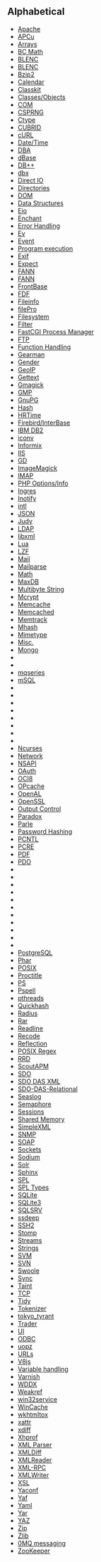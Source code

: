 Alphabetical
------------

-   <span
    class="simpara"><a href="/book/apache.html" class="xref">Apache</a></span>
-   <span
    class="simpara"><a href="/book/apcu.html" class="xref">APCu</a></span>
-   <span
    class="simpara"><a href="/book/array.html" class="xref">Arrays</a></span>
-   <span
    class="simpara"><a href="/book/bc.html" class="xref">BC Math</a></span>
-   <span
    class="simpara"><a href="/book/blenc.html" class="xref">BLENC</a></span>
-   <span
    class="simpara"><a href="/book/blenc.html" class="xref">BLENC</a></span>
-   <span
    class="simpara"><a href="/book/bzip2.html" class="xref">Bzip2</a></span>
-   <span
    class="simpara"><a href="/book/calendar.html" class="xref">Calendar</a></span>
-   <span
    class="simpara"><a href="/book/classkit.html" class="xref">Classkit</a></span>
-   <span
    class="simpara"><a href="/book/classobj.html" class="xref">Classes/Objects</a></span>
-   <span
    class="simpara"><a href="/book/com.html" class="xref">COM</a></span>
-   <span
    class="simpara"><a href="/book/csprng.html" class="xref">CSPRNG</a></span>
-   <span
    class="simpara"><a href="/book/ctype.html" class="xref">Ctype</a></span>
-   <span
    class="simpara"><a href="/book/cubrid.html" class="xref">CUBRID</a></span>
-   <span
    class="simpara"><a href="/book/curl.html" class="xref">cURL</a></span>
-   <span
    class="simpara"><a href="/book/datetime.html" class="xref">Date/Time</a></span>
-   <span
    class="simpara"><a href="/book/dba.html" class="xref">DBA</a></span>
-   <span
    class="simpara"><a href="/book/dbase.html" class="xref">dBase</a></span>
-   <span
    class="simpara"><a href="/book/dbplus.html" class="xref">DB++</a></span>
-   <span
    class="simpara"><a href="/book/dbx.html" class="xref">dbx</a></span>
-   <span
    class="simpara"><a href="/book/dio.html" class="xref">Direct IO</a></span>
-   <span
    class="simpara"><a href="/book/dir.html" class="xref">Directories</a></span>
-   <span
    class="simpara"><a href="/book/dom.html" class="xref">DOM</a></span>
-   <span
    class="simpara"><a href="/book/ds.html" class="xref">Data Structures</a></span>
-   <span
    class="simpara"><a href="/book/eio.html" class="xref">Eio</a></span>
-   <span
    class="simpara"><a href="/book/enchant.html" class="xref">Enchant</a></span>
-   <span
    class="simpara"><a href="/book/errorfunc.html" class="xref">Error Handling</a></span>
-   <span
    class="simpara"><a href="/book/ev.html" class="xref">Ev</a></span>
-   <span
    class="simpara"><a href="/book/event.html" class="xref">Event</a></span>
-   <span
    class="simpara"><a href="/book/exec.html" class="xref">Program execution</a></span>
-   <span
    class="simpara"><a href="/book/exif.html" class="xref">Exif</a></span>
-   <span
    class="simpara"><a href="/book/expect.html" class="xref">Expect</a></span>
-   <span
    class="simpara"><a href="/book/fann.html" class="xref">FANN</a></span>
-   <span
    class="simpara"><a href="/book/fann.html" class="xref">FANN</a></span>
-   <span
    class="simpara"><a href="/book/fbsql.html" class="xref">FrontBase</a></span>
-   <span
    class="simpara"><a href="/book/fdf.html" class="xref">FDF</a></span>
-   <span
    class="simpara"><a href="/book/fileinfo.html" class="xref">Fileinfo</a></span>
-   <span
    class="simpara"><a href="/book/filepro.html" class="xref">filePro</a></span>
-   <span
    class="simpara"><a href="/book/filesystem.html" class="xref">Filesystem</a></span>
-   <span
    class="simpara"><a href="/book/filter.html" class="xref">Filter</a></span>
-   <span
    class="simpara"><a href="/book/fpm.html" class="xref">FastCGI Process Manager</a></span>
-   <span
    class="simpara"><a href="/book/ftp.html" class="xref">FTP</a></span>
-   <span
    class="simpara"><a href="/book/funchand.html" class="xref">Function Handling</a></span>
-   <span
    class="simpara"><a href="/book/gearman.html" class="xref">Gearman</a></span>
-   <span
    class="simpara"><a href="/book/gender.html" class="xref">Gender</a></span>
-   <span
    class="simpara"><a href="/book/geoip.html" class="xref">GeoIP</a></span>
-   <span
    class="simpara"><a href="/book/gettext.html" class="xref">Gettext</a></span>
-   <span
    class="simpara"><a href="/book/gmagick.html" class="xref">Gmagick</a></span>
-   <span
    class="simpara"><a href="/book/gmp.html" class="xref">GMP</a></span>
-   <span
    class="simpara"><a href="/book/gnupg.html" class="xref">GnuPG</a></span>
-   <span
    class="simpara"><a href="/book/hash.html" class="xref">Hash</a></span>
-   <span
    class="simpara"><a href="/book/hrtime.html" class="xref">HRTime</a></span>
-   <span
    class="simpara"><a href="/book/ibase.html" class="xref">Firebird/InterBase</a></span>
-   <span
    class="simpara"><a href="/book/ibm-db2.html" class="xref">IBM DB2</a></span>
-   <span
    class="simpara"><a href="/book/iconv.html" class="xref">iconv</a></span>
-   <span
    class="simpara"><a href="/book/ifx.html" class="xref">Informix</a></span>
-   <span
    class="simpara"><a href="/book/iisfunc.html" class="xref">IIS</a></span>
-   <span
    class="simpara"><a href="/book/image.html" class="xref">GD</a></span>
-   <span
    class="simpara"><a href="/book/imagick.html" class="xref">ImageMagick</a></span>
-   <span
    class="simpara"><a href="/book/imap.html" class="xref">IMAP</a></span>
-   <span
    class="simpara"><a href="/book/info.html" class="xref">PHP Options/Info</a></span>
-   <span
    class="simpara"><a href="/book/ingres.html" class="xref">Ingres</a></span>
-   <span
    class="simpara"><a href="/book/inotify.html" class="xref">Inotify</a></span>
-   <span
    class="simpara"><a href="/book/intl.html" class="xref">intl</a></span>
-   <span
    class="simpara"><a href="/book/json.html" class="xref">JSON</a></span>
-   <span
    class="simpara"><a href="/book/judy.html" class="xref">Judy</a></span>
-   <span
    class="simpara"><a href="/book/ldap.html" class="xref">LDAP</a></span>
-   <span
    class="simpara"><a href="/book/libxml.html" class="xref">libxml</a></span>
-   <span
    class="simpara"><a href="/book/lua.html" class="xref">Lua</a></span>
-   <span
    class="simpara"><a href="/book/lzf.html" class="xref">LZF</a></span>
-   <span
    class="simpara"><a href="/book/mail.html" class="xref">Mail</a></span>
-   <span
    class="simpara"><a href="/book/mailparse.html" class="xref">Mailparse</a></span>
-   <span
    class="simpara"><a href="/book/math.html" class="xref">Math</a></span>
-   <span
    class="simpara"><a href="/book/maxdb.html" class="xref">MaxDB</a></span>
-   <span
    class="simpara"><a href="/book/mbstring.html" class="xref">Multibyte String</a></span>
-   <span
    class="simpara"><a href="/book/mcrypt.html" class="xref">Mcrypt</a></span>
-   <span
    class="simpara"><a href="/book/memcache.html" class="xref">Memcache</a></span>
-   <span
    class="simpara"><a href="/book/memcached.html" class="xref">Memcached</a></span>
-   <span
    class="simpara"><a href="/book/memtrack.html" class="xref">Memtrack</a></span>
-   <span
    class="simpara"><a href="/book/mhash.html" class="xref">Mhash</a></span>
-   <span
    class="simpara"><a href="/book/mime-magic.html" class="xref">Mimetype</a></span>
-   <span
    class="simpara"><a href="/book/misc.html" class="xref">Misc.</a></span>
-   <span
    class="simpara"><a href="/book/mongo.html" class="xref">Mongo</a></span>
-   <span
    class="simpara"><a href="/set/mongodb.html#MongoDB\BSON" class="xref"></a></span>
-   <span
    class="simpara"><a href="/set/mongodb.html#MongoDB\Driver" class="xref"></a></span>
-   <span
    class="simpara"><a href="/book/mqseries.html" class="xref">mqseries</a></span>
-   <span
    class="simpara"><a href="/book/msql.html" class="xref">mSQL</a></span>
-   <span
    class="simpara"><a href="/set/mysqlinfo.html#MySQL%20(Original)" class="xref"></a></span>
-   <span
    class="simpara"><a href="/set/mysqlinfo.html#MySQLi" class="xref"></a></span>
-   <span
    class="simpara"><a href="/set/mysqlinfo.html#Mysqlnd" class="xref"></a></span>
-   <span
    class="simpara"><a href="/set/mysqlinfo.html#mysqlnd_memcache" class="xref"></a></span>
-   <span
    class="simpara"><a href="/set/mysqlinfo.html#mysqlnd_ms" class="xref"></a></span>
-   <span
    class="simpara"><a href="/set/mysqlinfo.html#mysqlnd_mux" class="xref"></a></span>
-   <span
    class="simpara"><a href="/set/mysqlinfo.html#mysqlnd_qc" class="xref"></a></span>
-   <span
    class="simpara"><a href="/set/mysqlinfo.html#mysqlnd_uh" class="xref"></a></span>
-   <span
    class="simpara"><a href="/book/ncurses.html" class="xref">Ncurses</a></span>
-   <span
    class="simpara"><a href="/book/network.html" class="xref">Network</a></span>
-   <span
    class="simpara"><a href="/book/nsapi.html" class="xref">NSAPI</a></span>
-   <span
    class="simpara"><a href="/book/oauth.html" class="xref">OAuth</a></span>
-   <span
    class="simpara"><a href="/book/oci8.html" class="xref">OCI8</a></span>
-   <span
    class="simpara"><a href="/book/opcache.html" class="xref">OPcache</a></span>
-   <span
    class="simpara"><a href="/book/openal.html" class="xref">OpenAL</a></span>
-   <span
    class="simpara"><a href="/book/openssl.html" class="xref">OpenSSL</a></span>
-   <span
    class="simpara"><a href="/book/outcontrol.html" class="xref">Output Control</a></span>
-   <span
    class="simpara"><a href="/book/paradox.html" class="xref">Paradox</a></span>
-   <span
    class="simpara"><a href="/book/parle.html" class="xref">Parle</a></span>
-   <span
    class="simpara"><a href="/book/password.html" class="xref">Password Hashing</a></span>
-   <span
    class="simpara"><a href="/book/pcntl.html" class="xref">PCNTL</a></span>
-   <span
    class="simpara"><a href="/book/pcre.html" class="xref">PCRE</a></span>
-   <span
    class="simpara"><a href="/book/pdf.html" class="xref">PDF</a></span>
-   <span
    class="simpara"><a href="/book/pdo.html" class="xref">PDO</a></span>
-   <span
    class="simpara"><a href="/book/pdo.html#CUBRID%20(PDO)" class="xref"></a></span>
-   <span
    class="simpara"><a href="/book/pdo.html#MS%20SQL%20Server%20(PDO)" class="xref"></a></span>
-   <span
    class="simpara"><a href="/book/pdo.html#Firebird%20(PDO)" class="xref"></a></span>
-   <span
    class="simpara"><a href="/book/pdo.html#IBM%20(PDO)" class="xref"></a></span>
-   <span
    class="simpara"><a href="/book/pdo.html#Informix%20(PDO)" class="xref"></a></span>
-   <span
    class="simpara"><a href="/book/pdo.html#MySQL%20(PDO)" class="xref"></a></span>
-   <span
    class="simpara"><a href="/book/pdo.html#Oracle%20(PDO)" class="xref"></a></span>
-   <span
    class="simpara"><a href="/book/pdo.html#ODBC%20and%20DB2%20(PDO)" class="xref"></a></span>
-   <span
    class="simpara"><a href="/book/pdo.html#PostgreSQL%20(PDO)" class="xref"></a></span>
-   <span
    class="simpara"><a href="/book/pdo.html#SQLite%20(PDO)" class="xref"></a></span>
-   <span
    class="simpara"><a href="/book/pdo.html#MS%20SQL%20Server%20(PDO)" class="xref"></a></span>
-   <span
    class="simpara"><a href="/book/pgsql.html" class="xref">PostgreSQL</a></span>
-   <span
    class="simpara"><a href="/book/phar.html" class="xref">Phar</a></span>
-   <span
    class="simpara"><a href="/book/posix.html" class="xref">POSIX</a></span>
-   <span
    class="simpara"><a href="/book/proctitle.html" class="xref">Proctitle</a></span>
-   <span
    class="simpara"><a href="/book/ps.html" class="xref">PS</a></span>
-   <span
    class="simpara"><a href="/book/pspell.html" class="xref">Pspell</a></span>
-   <span
    class="simpara"><a href="/book/pthreads.html" class="xref">pthreads</a></span>
-   <span
    class="simpara"><a href="/book/quickhash.html" class="xref">Quickhash</a></span>
-   <span
    class="simpara"><a href="/book/radius.html" class="xref">Radius</a></span>
-   <span
    class="simpara"><a href="/book/rar.html" class="xref">Rar</a></span>
-   <span
    class="simpara"><a href="/book/readline.html" class="xref">Readline</a></span>
-   <span
    class="simpara"><a href="/book/recode.html" class="xref">Recode</a></span>
-   <span
    class="simpara"><a href="/book/reflection.html" class="xref">Reflection</a></span>
-   <span
    class="simpara"><a href="/book/regex.html" class="xref">POSIX Regex</a></span>
-   <span
    class="simpara"><a href="/book/rrd.html" class="xref">RRD</a></span>
-   <span
    class="simpara"><a href="/book/scoutapm.html" class="xref">ScoutAPM</a></span>
-   <span
    class="simpara"><a href="/book/sdo.html" class="xref">SDO</a></span>
-   <span
    class="simpara"><a href="/book/sdo-das-xml.html" class="xref">SDO DAS XML</a></span>
-   <span
    class="simpara"><a href="/book/sdodasrel.html" class="xref">SDO-DAS-Relational</a></span>
-   <span
    class="simpara"><a href="/book/seaslog.html" class="xref">Seaslog</a></span>
-   <span
    class="simpara"><a href="/book/sem.html" class="xref">Semaphore</a></span>
-   <span
    class="simpara"><a href="/book/session.html" class="xref">Sessions</a></span>
-   <span
    class="simpara"><a href="/book/shmop.html" class="xref">Shared Memory</a></span>
-   <span
    class="simpara"><a href="/book/simplexml.html" class="xref">SimpleXML</a></span>
-   <span
    class="simpara"><a href="/book/snmp.html" class="xref">SNMP</a></span>
-   <span
    class="simpara"><a href="/book/soap.html" class="xref">SOAP</a></span>
-   <span
    class="simpara"><a href="/book/sockets.html" class="xref">Sockets</a></span>
-   <span
    class="simpara"><a href="/book/sodium.html" class="xref">Sodium</a></span>
-   <span
    class="simpara"><a href="/book/solr.html" class="xref">Solr</a></span>
-   <span
    class="simpara"><a href="/book/sphinx.html" class="xref">Sphinx</a></span>
-   <span
    class="simpara"><a href="/book/spl.html" class="xref">SPL</a></span>
-   <span
    class="simpara"><a href="/book/spl-types.html" class="xref">SPL Types</a></span>
-   <span
    class="simpara"><a href="/book/sqlite.html" class="xref">SQLite</a></span>
-   <span
    class="simpara"><a href="/book/sqlite3.html" class="xref">SQLite3</a></span>
-   <span
    class="simpara"><a href="/book/sqlsrv.html" class="xref">SQLSRV</a></span>
-   <span
    class="simpara"><a href="/book/ssdeep.html" class="xref">ssdeep</a></span>
-   <span
    class="simpara"><a href="/book/ssh2.html" class="xref">SSH2</a></span>
-   <span
    class="simpara"><a href="/book/stomp.html" class="xref">Stomp</a></span>
-   <span
    class="simpara"><a href="/book/stream.html" class="xref">Streams</a></span>
-   <span
    class="simpara"><a href="/book/strings.html" class="xref">Strings</a></span>
-   <span
    class="simpara"><a href="/book/svm.html" class="xref">SVM</a></span>
-   <span
    class="simpara"><a href="/book/svn.html" class="xref">SVN</a></span>
-   <span
    class="simpara"><a href="/book/swoole.html" class="xref">Swoole</a></span>
-   <span
    class="simpara"><a href="/book/sync.html" class="xref">Sync</a></span>
-   <span
    class="simpara"><a href="/book/taint.html" class="xref">Taint</a></span>
-   <span
    class="simpara"><a href="/book/tcpwrap.html" class="xref">TCP</a></span>
-   <span
    class="simpara"><a href="/book/tidy.html" class="xref">Tidy</a></span>
-   <span
    class="simpara"><a href="/book/tokenizer.html" class="xref">Tokenizer</a></span>
-   <span
    class="simpara"><a href="/book/tokyo-tyrant.html" class="xref">tokyo_tyrant</a></span>
-   <span
    class="simpara"><a href="/book/trader.html" class="xref">Trader</a></span>
-   <span
    class="simpara"><a href="/book/ui.html" class="xref">UI</a></span>
-   <span
    class="simpara"><a href="/book/uodbc.html" class="xref">ODBC</a></span>
-   <span
    class="simpara"><a href="/book/uopz.html" class="xref">uopz</a></span>
-   <span
    class="simpara"><a href="/book/url.html" class="xref">URLs</a></span>
-   <span
    class="simpara"><a href="/book/v8js.html" class="xref">V8js</a></span>
-   <span
    class="simpara"><a href="/book/var.html" class="xref">Variable handling</a></span>
-   <span
    class="simpara"><a href="/book/varnish.html" class="xref">Varnish</a></span>
-   <span
    class="simpara"><a href="/book/wddx.html" class="xref">WDDX</a></span>
-   <span
    class="simpara"><a href="/book/weakref.html" class="xref">Weakref</a></span>
-   <span
    class="simpara"><a href="/book/win32service.html" class="xref">win32service</a></span>
-   <span
    class="simpara"><a href="/book/wincache.html" class="xref">WinCache</a></span>
-   <span
    class="simpara"><a href="/book/wkhtmltox.html" class="xref">wkhtmltox</a></span>
-   <span
    class="simpara"><a href="/book/xattr.html" class="xref">xattr</a></span>
-   <span
    class="simpara"><a href="/book/xdiff.html" class="xref">xdiff</a></span>
-   <span
    class="simpara"><a href="/book/xhprof.html" class="xref">Xhprof</a></span>
-   <span
    class="simpara"><a href="/book/xml.html" class="xref">XML Parser</a></span>
-   <span
    class="simpara"><a href="/book/xmldiff.html" class="xref">XMLDiff</a></span>
-   <span
    class="simpara"><a href="/book/xmlreader.html" class="xref">XMLReader</a></span>
-   <span
    class="simpara"><a href="/book/xmlrpc.html" class="xref">XML-RPC</a></span>
-   <span
    class="simpara"><a href="/book/xmlwriter.html" class="xref">XMLWriter</a></span>
-   <span
    class="simpara"><a href="/book/xsl.html" class="xref">XSL</a></span>
-   <span
    class="simpara"><a href="/book/yaconf.html" class="xref">Yaconf</a></span>
-   <span
    class="simpara"><a href="/book/yaf.html" class="xref">Yaf</a></span>
-   <span
    class="simpara"><a href="/book/yaml.html" class="xref">Yaml</a></span>
-   <span
    class="simpara"><a href="/book/yar.html" class="xref">Yar</a></span>
-   <span
    class="simpara"><a href="/book/yaz.html" class="xref">YAZ</a></span>
-   <span
    class="simpara"><a href="/book/zip.html" class="xref">Zip</a></span>
-   <span
    class="simpara"><a href="/book/zlib.html" class="xref">Zlib</a></span>
-   <span
    class="simpara"><a href="/book/zmq.html" class="xref">0MQ messaging</a></span>
-   <span
    class="simpara"><a href="/book/zookeeper.html" class="xref">ZooKeeper</a></span>
